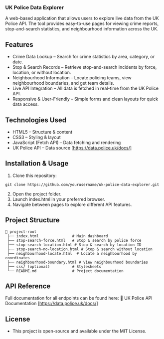 ### UK Police Data Explorer

A web-based application that allows users to explore live data from the UK Police API.
The tool provides easy-to-use pages for viewing crime reports, stop-and-search statistics, and neighbourhood information across the UK.

## Features

- Crime Data Lookup – Search for crime statistics by area, category, or date.
- Stop & Search Records – Retrieve stop-and-search incidents by force, location, or without location.
- Neighbourhood Information – Locate policing teams, view neighbourhood boundaries, and get team details.
- Live API Integration – All data is fetched in real-time from the UK Police API.
- Responsive & User-Friendly – Simple forms and clean layouts for quick data access.

## Technologies Used

- HTML5 – Structure & content
- CSS3 – Styling & layout
- JavaScript (Fetch API) – Data fetching and rendering
- UK Police API – Data source [https://data.police.uk/docs/]

## Installation & Usage

1. Clone this repository:
```
git clone https://github.com/yourusername/uk-police-data-explorer.git
```
2. Open the project folder.
3. Launch index.html in your preferred browser.
4. Navigate between pages to explore different API features.

## Project Structure
```
📁 project-root
 ├── index.html               # Main dashboard
 ├── stop-search-force.html   # Stop & search by police force
 ├── stop-search-location.html # Stop & search by location ID
 ├── stop-search-no-location.html # Stop & search without location
 ├── neighbourhood-locate.html  # Locate a neighbourhood by coordinates
 ├── neighbourhood-boundary.html # View neighbourhood boundaries
 ├── css/ (optional)          # Stylesheets
 └── README.md                # Project documentation
```

## API Reference

Full documentation for all endpoints can be found here:
🔗 UK Police API Documentation [https://data.police.uk/docs/]

## License
- This project is open-source and available under the MIT License.







 
